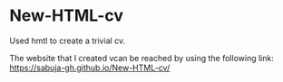 # New-HTML-cv
Used hmtl to create a trivial cv.

The website that I created vcan be reached by using the following link:
https://sabuja-gh.github.io/New-HTML-cv/
